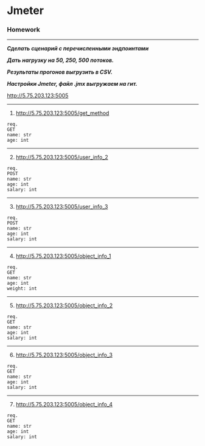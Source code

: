 # Jmeter
 ### Homework
 ___
 
___Сделать сценарий с перечисленными эндпоинтами___

___Дать нагрузку на 50, 250, 500 потоков.___

___Результаты прогонов выгрузить в CSV.___

___Настройки Jmeter, файл .jmx выгружаем на гит.___

http://5.75.203.123:5005
___

1) http://5.75.203.123:5005/get_method
```
req.
GET
name: str
age: int
```
___

2) http://5.75.203.123:5005/user_info_2
```
req.
POST
name: str
age: int
salary: int
```
___

3) http://5.75.203.123:5005/user_info_3
```
req.
POST
name: str
age: int
salary: int
```
___

4) http://5.75.203.123:5005/object_info_1
```
req.
GET
name: str
age: int
weight: int
```
___

5) http://5.75.203.123:5005/object_info_2
```
req.
GET
name: str
age: int
salary: int
```
___

6) http://5.75.203.123:5005/object_info_3
```
req.
GET
name: str
age: int
salary: int
```
___

7) http://5.75.203.123:5005/object_info_4
```
req.
GET
name: str
age: int
salary: int
```
